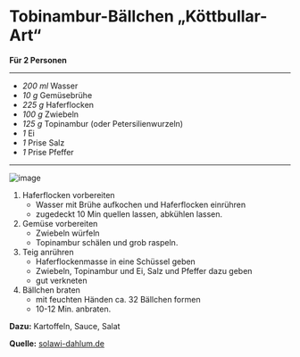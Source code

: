 # Tobinambur-Bällchen „Köttbullar-Art“

**Für 2 Personen**

---

- *200 ml* Wasser
- *10 g* Gemüsebrühe
- *225 g* Haferflocken
- *100 g* Zwiebeln
- *125 g* Topinambur (oder Petersilienwurzeln)
- *1* Ei
- *1* Prise Salz 
- *1* Prise Pfeffer

---
![image](https://www.solawi-dahlum.de/wp-content/uploads/2018/11/Topinambur-Baellchen.jpg)

1. Haferflocken vorbereiten
   * Wasser mit Brühe aufkochen und Haferflocken einrühren
   * zugedeckt 10 Min quellen lassen, abkühlen lassen.
2. Gemüse vorbereiten 
   * Zwiebeln würfeln
   * Topinambur schälen und grob raspeln.
3. Teig anrühren
   * Haferflockenmasse in eine Schüssel geben
   * Zwiebeln, Topinambur und Ei, Salz und Pfeffer dazu geben
   * gut verkneten
4. Bällchen braten
   * mit feuchten Händen ca. 32 Bällchen formen 
   * 10-12 Min. anbraten.


**Dazu:** Kartoffeln, Sauce, Salat

**Quelle:** [solawi-dahlum.de](https://www.solawi-dahlum.de/tobinambur-baellchen-koettbullar-art/)
